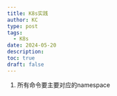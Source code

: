 ```yaml
---
title: K8s实践
author: KC
type: post
tags:
  - K8s
date: 2024-05-20
description: 
toc: true
draft: false
---
```

1. 所有命令要主要对应的namespace
